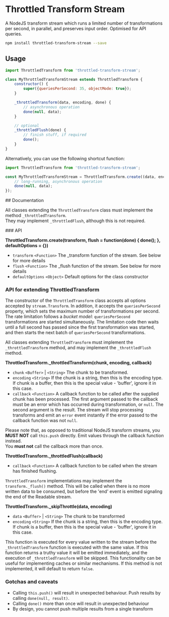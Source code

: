 # Throttled Transform Stream

A NodeJS transform stream which runs a limited number of transformations per second, in parallel, and preserves input order. Optimised for API queries.

```sh
npm install throttled-transform-stream --save
```

## Usage

```js
import ThrottledTransform from 'throttled-transform-stream';

class MyThrottledTransformStream extends ThrottledTransform {
	constructor() {
		super({queriesPerSecond: 35, objectMode: true});
	}

	_throttledTransform(data, encoding, done) {
		// asynchronous operation
		done(null, data);
	}

	// optional
	_throttledFlush(done) {
		// finish stuff, if required
		done();
	}
}
```

Alternatively, you can use the following shortcut function:

```js
import ThrottledTransform from 'throttled-transform-stream';

const MyThrottledTransformStream = ThrottledTransform.create((data, encoding, done) => {
	// long-running, asynchronous operation
	done(null, data);
});
```

## Documentation

All classes extending the `ThrottledTransform` class must implement the method `_throttledTransform`.  
They may implement `_throttledFlush`, although this is not required.

### API

**ThrottledTransform.create(transform, flush = function(done) { done(); }, defaultOptions = {})**

* `transform` `<Function>` The \_transform function of the stream. See below for more details
* `flush` `<Function>` The \_flush function of the stream. See below for more details
* `defaultOptions` `<Object>` Default options for the class constructor

### API for extending ThrottledTransform

The constructor of the `ThrottledTransform` class accepts all options accepted by `stream.Transform`. In addition, it accepts the `queriesPerSecond` property, which sets the maximum number of transformations per second.  
The rate limitation follows a *bucket model*: `queriesPerSecond` transformations are started simultaneously. The limitation code then waits until a full second has passed since the first transformation was started, and then starts the next batch of `queriesPerSecond` transformations.

All classes extending `ThrottledTransform` must implement the `_throttledTransform` method, and may implement the `_throttledFlush` method.

**ThrottledTransform._throttledTransform(chunk, encoding, callback)**

* `chunk` `<Buffer>` | `<String>` The chunk to be transformed.
* `encoding` `<String>` If the chunk is a string, then this is the encoding type. If chunk is a buffer, then this is the special value - 'buffer', ignore it in this case.
* `callback` `<Function>` A callback function to be called after the supplied chunk has been processed. The first argument passed to the callback must be an error which has occurred during transformation, or `null`. The second argument is the result. The stream will stop processing transforms and emit an `error` event instantly if the error passed to the callback function was not `null`.

Please note that, as opposed to traditional NodeJS transform streams, you **MUST NOT** call `this.push` directly. Emit values through the callback function instead.  
You **must not** call the callback more than once.

**ThrottledTransform._throttledFlush(callback)**

* `callback` `<Function>` A callback function to be called when the stream has finished flushing.

`ThrottledTransform` implementations may implement the `transform._flush()` method. This will be called when there is no more written data to be consumed, but before the 'end' event is emitted signaling the end of the Readable stream.

**ThrottledTransform._skipThrottle(data, encoding)**

* `data` `<Buffer>` | `<String>` The chunk to be transformed
* `encoding` `<String>` If the chunk is a string, then this is the encoding type. If chunk is a buffer, then this is the special value - 'buffer', ignore it in this case.

This function is executed for every value written to the stream before the `_throttledTransform` function is executed with the same value. If this function returns a truthy value it will be emitted immediately, and the execution of `_throttledTransform` will be skipped. This functionality can be useful for implementing caches or similar mechanisms. If this method is not implemented, it will default to return `false`.

### Gotchas and caveats

* Calling `this.push()` will result in unexpected behaviour. Push results by calling `done(null, result)`.
* Calling `done()` more than once will result in unexpected behaviour
* By design, you cannot push multiple results from a single transform
